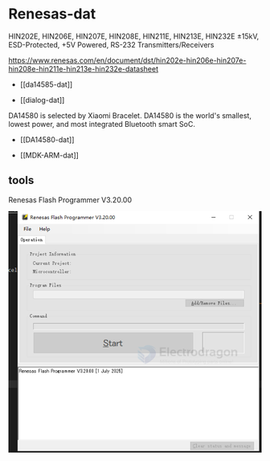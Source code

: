
# Renesas-dat

HIN202E, HIN206E, HIN207E, HIN208E, HIN211E, HIN213E, HIN232E
±15kV, ESD-Protected, +5V Powered, RS-232 Transmitters/Receivers

https://www.renesas.com/en/document/dst/hin202e-hin206e-hin207e-hin208e-hin211e-hin213e-hin232e-datasheet


- [[da14585-dat]]

- [[dialog-dat]]


DA14580 is selected by Xiaomi Bracelet. DA14580 is the world's smallest, lowest power, and most integrated Bluetooth smart SoC.

- [[DA14580-dat]]



- [[MDK-ARM-dat]]



## tools 

Renesas Flash Programmer V3.20.00

![](2025-09-23-20-48-48.png)



